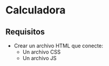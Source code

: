 # Calculadora


## Requisitos

- Crear un archivo HTML que conecte:
    - Un archivo CSS
    - Un archivo JS